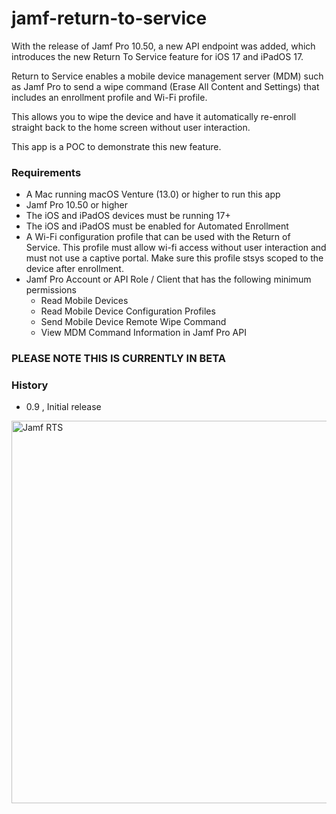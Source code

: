 # jamf-return-to-service
With the release of Jamf Pro 10.50, a new API endpoint was added, which introduces the new Return To Service feature for iOS 17 and iPadOS 17.

Return to Service enables a mobile device management server (MDM) such as Jamf Pro to send a wipe command (Erase All Content and Settings) that includes an enrollment profile and Wi-Fi profile.

This allows you to wipe the device and have it automatically re-enroll straight back to the home screen without user interaction.

This app is a POC to demonstrate this new feature.

### Requirements

- A Mac running macOS Venture (13.0) or higher to run this app
- Jamf Pro 10.50 or higher
- The iOS and iPadOS devices must be running 17+
- The iOS and iPadOS must be enabled for Automated Enrollment
- A Wi-Fi configuration profile that can be used with the Return of Service. This profile must allow wi-fi access without user interaction and must not use a captive portal. Make sure this profile stsys scoped to the device after enrollment.
- Jamf Pro Account or API Role / Client that has the following minimum permissions
  - Read Mobile Devices
  - Read Mobile Device Configuration Profiles
  - Send Mobile Device Remote Wipe Command
  - View MDM Command Information in Jamf Pro API

### PLEASE NOTE THIS IS CURRENTLY IN BETA

### History

- 0.9 , Initial release


<img width="612" alt="Jamf RTS" src="https://github.com/red5coder/jamf-return-to-service/assets/29920386/753fa120-91b1-490c-93e7-6258a6e2ec5c">

